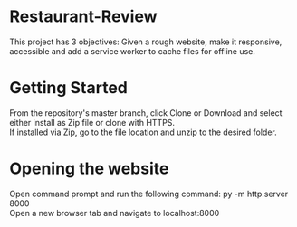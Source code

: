 
# Restaurant-Review
This project has 3 objectives: Given a rough website, make it responsive, accessible and add a service worker to cache files for offline use.

# Getting Started
From the repository's master branch, click Clone or Download and select either install as Zip file or clone with HTTPS.
<br />
If installed via Zip, go to the file location and unzip to the desired folder.

# Opening the website
Open command prompt and run the following command: py -m http.server 8000 <br/>
Open a new browser tab and navigate to localhost:8000
